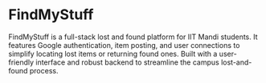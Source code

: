 # FindMyStuff
FindMyStuff is a full-stack lost and found platform for IIT Mandi students. It features Google authentication, item posting, and user connections to simplify locating lost items or returning found ones. Built with a user-friendly interface and robust backend to streamline the campus lost-and-found process.
